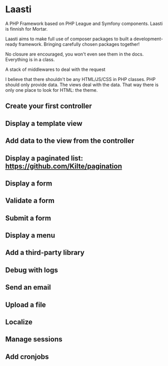 # Laasti

A PHP Framework based on PHP League and Symfony components. Laasti is finnish for Mortar. 

Laasti aims to make full use of composer packages to built a development-ready framework. Bringing carefully chosen packages together!

No closure are encouraged, you won't even see them in the docs. Everything is in a class.

A stack of middlewares to deal with the request

I believe that there shouldn't be any HTML/JS/CSS in PHP classes. PHP should only provide data. The views deal with the data. That way there is only one place to look for HTML: the theme.

## Create your first controller

## Display a template view

## Add data to the view from the controller

## Display a paginated list: https://github.com/Kilte/pagination

## Display a form

## Validate a form

## Submit a form

## Display a menu

## Add a third-party library

## Debug with logs

## Send an email

## Upload a file

## Localize

## Manage sessions

## Add cronjobs

